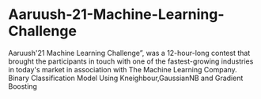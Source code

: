# Aaruush-21-Machine-Learning-Challenge
Aaruush'21 Machine Learning Challenge”,  was a 12-hour-long contest that brought the participants in touch with one of the fastest-growing industries in today's market in association with The Machine Learning Company.
Binary Classification Model Using Kneighbour,GaussianNB and Gradient Boosting
